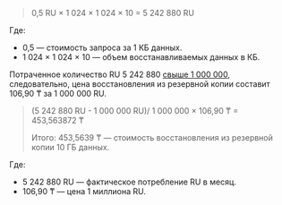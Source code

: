 > 0,5 RU × 1 024 × 1 024 × 10 = 5 242 880 RU

Где:

* 0,5 — стоимость запроса за 1 КБ данных.
* 1 024 × 1 024 × 10 — объем восстанавливаемых данных в КБ.

Потраченное количество RU 5 242 880 [свыше 1 000 000](#prices), следовательно, цена восстановления из резервной копии составит 106,90&nbsp;₸ за 1 000 000 RU.

> (5 242 880 RU - 1 000 000 RU)/ 1 000 000 × 106,90&nbsp;₸ = 453,563872&nbsp;₸
>
> Итого: 453,5639&nbsp;₸ — стоимость восстановления из резервной копии 10 ГБ данных.

Где:

* 5 242 880 RU — фактическое потребление RU в месяц.
* 106,90&nbsp;₸ — цена 1 миллиона RU.